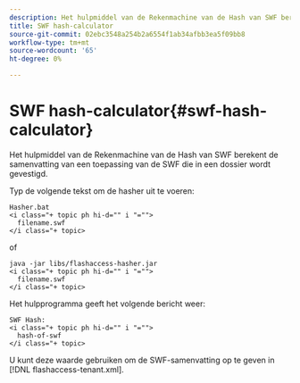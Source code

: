 ```yaml
---
description: Het hulpmiddel van de Rekenmachine van de Hash van SWF berekent de samenvatting van een toepassing van de SWF die in een dossier wordt gevestigd.
title: SWF hash-calculator
source-git-commit: 02ebc3548a254b2a6554f1ab34afbb3ea5f09bb8
workflow-type: tm+mt
source-wordcount: '65'
ht-degree: 0%

---
```


# SWF hash-calculator{#swf-hash-calculator}

Het hulpmiddel van de Rekenmachine van de Hash van SWF berekent de samenvatting van een toepassing van de SWF die in een dossier wordt gevestigd.

Typ de volgende tekst om de hasher uit te voeren:

```
Hasher.bat 
<i class="+ topic ph hi-d="" i "="">
  filename.swf
</i class="+ topic>
```

of

```
java -jar libs/flashaccess-hasher.jar 
<i class="+ topic ph hi-d="" i "="">
  filename.swf
</i class="+ topic>
```

Het hulpprogramma geeft het volgende bericht weer:

```
SWF Hash: 
<i class="+ topic ph hi-d="" i "="">
  hash-of-swf
</i class="+ topic>
```

U kunt deze waarde gebruiken om de SWF-samenvatting op te geven in [!DNL flashaccess-tenant.xml].
